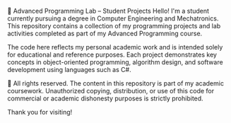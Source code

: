📘 Advanced Programming Lab – Student Projects
Hello! I'm a student currently pursuing a degree in Computer Engineering and Mechatronics. This repository contains a collection of my programming projects and lab activities completed as part of my Advanced Programming course.

The code here reflects my personal academic work and is intended solely for educational and reference purposes. Each project demonstrates key concepts in object-oriented programming, algorithm design, and software development using languages such as C#.

🔐 All rights reserved.
The content in this repository is part of my academic coursework. Unauthorized copying, distribution, or use of this code for commercial or academic dishonesty purposes is strictly prohibited.

Thank you for visiting!


